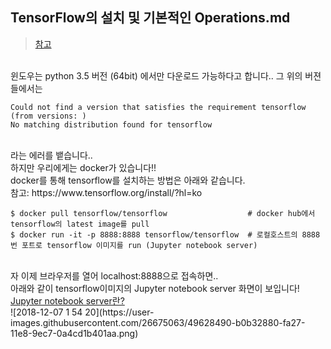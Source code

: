## TensorFlow의 설치 및 기본적인 Operations.md
> <a href="https://www.youtube.com/watch?v=-57Ne86Ia8w&index=3&list=PLlMkM4tgfjnLSOjrEJN31gZATbcj_MpUm">참고</a>

<br>
윈도우는 python 3.5 버전 (64bit) 에서만 다운로드 가능하다고 합니다..
그 위의 버젼들에서는 <br>

```
Could not find a version that satisfies the requirement tensorflow (from versions: )
No matching distribution found for tensorflow
```
<br>
라는 에러를 뱉습니다..

<br>
하지만 우리에게는 docker가 있습니다!!

<br>
docker를 통해 tensorflow를 설치하는 방법은 아래와 같습니다.

<br>
참고: https://www.tensorflow.org/install/?hl=ko

```
$ docker pull tensorflow/tensorflow                  # docker hub에서 tensorflow의 latest image를 pull
$ docker run -it -p 8888:8888 tensorflow/tensorflow  # 로컬호스트의 8888번 포트로 tensorflow 이미지를 run (Jupyter notebook server)
```

<br>
자 이제 브라우저를 열어 localhost:8888으로 접속하면..<br>
아래와 같이 tensorflow이미지의 Jupyter notebook server 화면이 보입니다!<br>
<a target="_black" href="http://cyan91.tistory.com/7">Jupyter notebook server란?</a>

<br>
![2018-12-07 1 54 20](https://user-images.githubusercontent.com/26675063/49628490-b0b32880-fa27-11e8-9ec7-0a4cd1b401aa.png)

